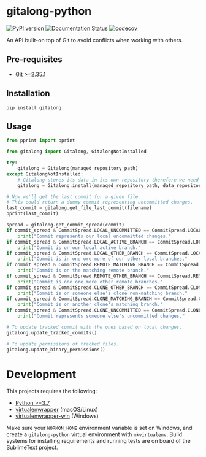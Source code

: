 # gitalong-python

[![PyPI version](https://badge.fury.io/py/gitalong.svg)](https://badge.fury.io/py/gitalong)
[![Documentation Status](https://readthedocs.org/projects/gitalong/badge/?version=latest)](https://gitalong.readthedocs.io/en/latest)
[![codecov](https://codecov.io/gh/douglaslassance/gitalong-python/branch/main/graph/badge.svg?token=5267NA3EQQ)](https://codecov.io/gh/douglaslassance/gitalong-python)

An API built-on top of Git to avoid conflicts when working with others.

## Pre-requisites

-   [Git >=2.35.1](https://git-scm.com/downloads)

## Installation

```
pip install gitalong
```

## Usage

```python
from pprint import pprint

from gitalong import Gitalong, GitalongNotInstalled

try:
    gitalong = Gitalong(managed_repository_path)
except GitalongNotInstalled:
    # Gitalong stores its data in its own repository therefore we need to pass that repository URL.
    gitalong = Gitalong.install(managed_repository_path, data_repository_url)

# Now we'll get the last commit for a given file.
# This could return a dummy commit representing uncommitted changes.
last_commit = gitalong.get_file_last_commit(filename)
pprint(last_commit)

spread = gitalong.get_commit_spread(commit)
if commit_spread & CommitSpread.LOCAL_UNCOMMITTED == CommitSpread.LOCAL_UNCOMMITTED:
    print("Commit represents our local uncommitted changes."
if commit_spread & CommitSpread.LOCAL_ACTIVE_BRANCH == CommitSpread.LOCAL_ACTIVE_BRANCH:
    print("Commit is on our local active branch."
if commit_spread & CommitSpread.LOCAL_OTHER_BRANCH == CommitSpread.LOCAL_OTHER_BRANCH:
    print("Commit is in one ore more of our other local branches."
if commit_spread & CommitSpread.REMOTE_MATCHING_BRANCH == CommitSpread.REMOTE_MATCHING_BRANCH:
    print("Commit is on the matching remote branch."
if commit_spread & CommitSpread.REMOTE_OTHER_BRANCH == CommitSpread.REMOTE_OTHER_BRANCH:
    print("Commit is one ore more other remote branches."
if commit_spread & CommitSpread.CLONE_OTHER_BRANCH == CommitSpread.CLONE_OTHER_BRANCH:
    print("Commit is on someone else's clone non-matching branch."
if commit_spread & CommitSpread.CLONE_MATCHING_BRANCH == CommitSpread.CLONE_MATCHING_BRANCH:
    print("Commit is on another clone's matching branch."
if commit_spread & CommitSpread.CLONE_UNCOMMITTED == CommitSpread.CLONE_UNCOMMITTED:
    print("Commit represents someone else's uncommitted changes."

# To update tracked commit with the ones based on local changes.
gitalong.update_tracked_commits()

# To update permissions of tracked files.
gitalong.update_binary_permissions()
```

# Development

This projects requires the following:

-   [Python >=3.7](https://www.python.org/downloads/)
-   [virtualenwrapper](https://pypi.org/project/virtualenvwrapper/) (macOS/Linux)
-   [virtualenwrapper-win](https://pypi.org/project/virtualenvwrapper-win/) (Windows)

Make sure your `WORKON_HOME` environment variable is set on Windows, and create a `gitalong-python` virtual environment with `mkvirtualenv`.
Build systems for installing requirements and running tests are on board of the SublimeText project.
